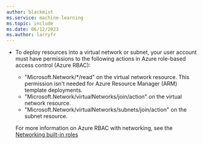 ```yaml
---
author: blackmist
ms.service: machine-learning
ms.topic: include
ms.date: 06/12/2023
ms.author: larryfr
---
```


+ To deploy resources into a virtual network or subnet, your user account must have permissions to the following actions in Azure role-based access control (Azure RBAC):

    - "Microsoft.Network/*/read" on the virtual network resource. This permission isn't needed for Azure Resource Manager (ARM) template deployments.
    - "Microsoft.Network/virtualNetworks/join/action" on the virtual network resource.
    - "Microsoft.Network/virtualNetworks/subnets/join/action" on the subnet resource.
    
    For more information on Azure RBAC with networking, see the [Networking built-in roles](/azure/role-based-access-control/built-in-roles#networking)